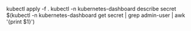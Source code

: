 kubectl apply -f .
kubectl -n kubernetes-dashboard describe secret $(kubectl -n kubernetes-dashboard get secret | grep admin-user | awk '{print $1}')

